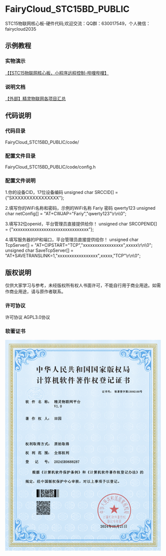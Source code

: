 # FairyCloud_STC15BD_PUBLIC
STC15物联网核心板-硬件代码;欢迎交流：QQ群：630017549，个人微信：fairycloud2035

## 示例教程
### 实物演示
[【【STC15物联网核心板，小程序远程控制-哔哩哔哩】](https://b23.tv/LC0sZ2T)

### 说明文档
[【外部】精灵物联网各项目汇总](https://gv9jqt8gpcb.feishu.cn/docx/DAJGdExvZoZBA3xuAogc53ohnxg?from=from_copylink)


## 代码说明
### 代码目录
FairyCloud_STC15BD_PUBLIC/code/


### 配置文件目录
FairyCloud_STC15BD_PUBLIC/code/config.h


### 配置文件说明
1.你的设备CID，17位设备编码
unsigned char SRCCID[] = {"SXXXXXXXXXXXXXXXX"};

2.填写你的WiFi名称和密码，示例的WiFi名称 Fariy    密码 qwerty123
unsigned char netConfig[] = "AT+CWJAP=\"Fariy\",\"qwerty123\"\r\n\0";

3.填写32位openid，平台管理员直接提供给你！
unsigned char SRCOPENID[] = {"xxxxxxxxxxxxxxxxxxxxxxxxxxxxxxxx"};

4.填写服务器的IP和端口，平台管理员直接提供给你！
unsigned char TcpServer[] = "AT+CIPSTART=\"TCP\",\"xxxxxxxxxxxxxxxxx\",xxxxx\r\n\0";
unsigned char SaveTcpServer[] = "AT+SAVETRANSLINK=1,\"xxxxxxxxxxxxxxxxx\",xxxxx,\"TCP\"\r\n\0";


## 版权说明
仅供大家学习与参考，未经版权所有权人书面许可，不能自行用于商业用途。如需作商业用途，请与原作者联系。

### 许可协议
许可协议 AGPL3.0协议

### 软著证书
![image](https://github.com/fairycloudpublic/FairyCloud_STC15BD_PUBLIC/blob/main/%E7%B2%BE%E7%81%B5%E7%89%A9%E8%81%94%E7%BD%91%E5%B9%B3%E5%8F%B0%E7%89%88%E6%9D%83.png)
